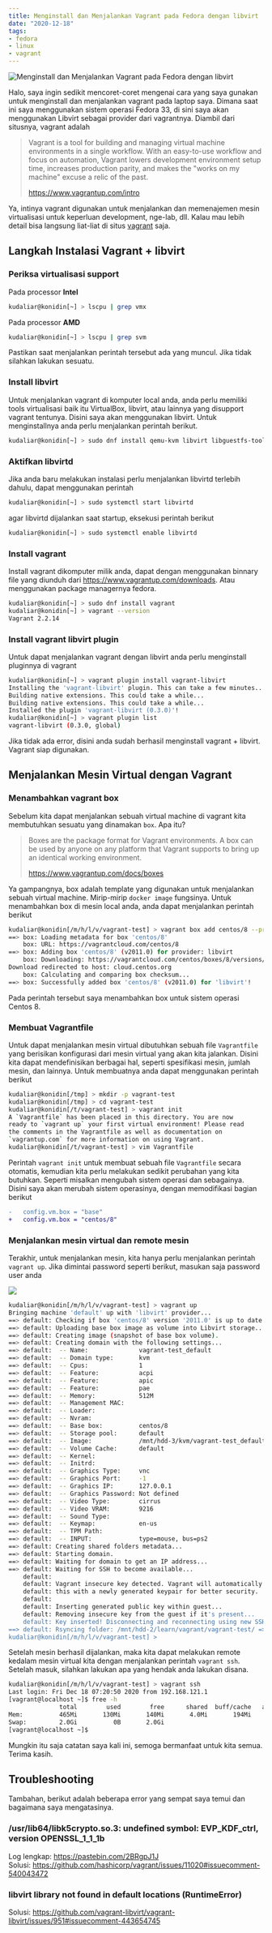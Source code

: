 ```yaml
---
title: Menginstall dan Menjalankan Vagrant pada Fedora dengan libvirt
date: "2020-12-18"
tags:
- fedora
- linux
- vagrant
---
```


![Menginstall dan Menjalankan Vagrant pada Fedora dengan libvirt](https://res.cloudinary.com/kudaliar032/image/upload/aditaja-blog/headers/vagrant-libvirt_o3tfde.webp)

Halo, saya ingin sedikit mencoret-coret mengenai cara yang saya gunakan untuk menginstall dan menjalankan vagrant pada laptop saya. Dimana saat ini saya menggunakan sistem operasi Fedora 33, di sini saya akan menggunakan Libvirt sebagai provider dari vagrantnya. Diambil dari situsnya, vagrant adalah

<!-- truncate -->

> Vagrant is a tool for building and managing virtual machine environments in a single workflow. With an easy-to-use workflow and focus on automation, Vagrant lowers development environment setup time, increases production parity, and makes the "works on my machine" excuse a relic of the past.
>
> https://www.vagrantup.com/intro

Ya, intinya vagrant digunakan untuk menjalankan dan memenajemen mesin virtualisasi untuk keperluan development, nge-lab, dll. Kalau mau lebih detail bisa langsung liat-liat di situs [vagrant](https://www.vagrantup.com/) saja.

## Langkah Instalasi Vagrant + libvirt

### Periksa virtualisasi support

Pada processor **Intel**
```bash
kudaliar@konidin[~] > lscpu | grep vmx
```

Pada processor **AMD**
```bash
kudaliar@konidin[~] > lscpu | grep svm
```

Pastikan saat menjalankan perintah tersebut ada yang muncul. Jika tidak silahkan lakukan sesuatu.

### Install libvirt

Untuk menjalankan vagrant di komputer local anda, anda perlu memiliki tools virtualisasi baik itu VirtualBox, libvirt, atau lainnya yang disupport vagrant tentunya. Disini saya akan menggunakan libvirt. Untuk menginstallnya anda perlu menjalankan perintah berikut.

```bash
kudaliar@konidin[~] > sudo dnf install qemu-kvm libvirt libguestfs-tools virt-install rsync
```

### Aktifkan libvirtd

Jika anda baru melakukan instalasi perlu menjalankan libvirtd terlebih dahulu, dapat menggunakan perintah

```bash
kudaliar@konidin[~] > sudo systemctl start libvirtd
```

agar libvirtd dijalankan saat startup, eksekusi perintah berikut

```bash
kudaliar@konidin[~] > sudo systemctl enable libvirtd
```

### Install vagrant

Install vagrant dikomputer milik anda, dapat dengan menggunakan binnary file yang diunduh dari https://www.vagrantup.com/downloads. Atau menggunakan package managernya fedora.

```bash
kudaliar@konidin[~] > sudo dnf install vagrant
kudaliar@konidin[~] > vagrant --version
Vagrant 2.2.14
```

### Install vagrant libvirt plugin

Untuk dapat menjalankan vagrant dengan libvirt anda perlu menginstall pluginnya di vagrant

```bash
kudaliar@konidin[~] > vagrant plugin install vagrant-libvirt
Installing the 'vagrant-libvirt' plugin. This can take a few minutes...
Building native extensions. This could take a while...
Building native extensions. This could take a while...
Installed the plugin 'vagrant-libvirt (0.3.0)'!
kudaliar@konidin[~] > vagrant plugin list                   
vagrant-libvirt (0.3.0, global)
```

Jika tidak ada error, disini anda sudah berhasil menginstall vagrant + libvirt. Vagrant siap digunakan.

## Menjalankan Mesin Virtual dengan Vagrant

### Menambahkan vagrant box

Sebelum kita dapat menjalankan sebuah virtual machine di vagrant kita membutuhkan sesuatu yang dinamakan `box`. Apa itu?

> Boxes are the package format for Vagrant environments. A box can be used by anyone on any platform that Vagrant supports to bring up an identical working environment.
>
> https://www.vagrantup.com/docs/boxes

Ya gampangnya, box adalah template yang digunakan untuk menjalankan sebuah virtual machine. Mirip-mirip `docker image` fungsinya. Untuk menambahkan box di mesin local anda, anda dapat menjalankan perintah berikut

```bash
kudaliar@konidin[/m/h/l/v/vagrant-test] > vagrant box add centos/8 --provider=libvirt
==> box: Loading metadata for box 'centos/8'
    box: URL: https://vagrantcloud.com/centos/8
==> box: Adding box 'centos/8' (v2011.0) for provider: libvirt
    box: Downloading: https://vagrantcloud.com/centos/boxes/8/versions/2011.0/providers/libvirt.box
Download redirected to host: cloud.centos.org
    box: Calculating and comparing box checksum...
==> box: Successfully added box 'centos/8' (v2011.0) for 'libvirt'!
```

Pada perintah tersebut saya menambahkan box untuk sistem operasi Centos 8.

### Membuat Vagrantfile

Untuk dapat menjalankan mesin virtual dibutuhkan sebuah file `Vagrantfile` yang berisikan konfigurasi dari mesin virtual yang akan kita jalankan. Disini kita dapat mendefinisikan berbagai hal, seperti spesifikasi mesin, jumlah mesin, dan lainnya. Untuk membuatnya anda dapat menggunakan perintah berikut

```bash
kudaliar@konidin[/tmp] > mkdir -p vagrant-test     
kudaliar@konidin[/tmp] > cd vagrant-test
kudaliar@konidin[/t/vagrant-test] > vagrant init
A `Vagrantfile` has been placed in this directory. You are now
ready to `vagrant up` your first virtual environment! Please read
the comments in the Vagrantfile as well as documentation on
`vagrantup.com` for more information on using Vagrant.
kudaliar@konidin[/t/vagrant-test] > vim Vagrantfile
```

Perintah `vagrant init` untuk membuat sebuah file `Vagrantfile` secara otomatis, kemudian kita perlu melakukan sedikit perubahan yang kita butuhkan. Seperti misalkan mengubah sistem operasi dan sebagainya. Disini saya akan merubah sistem operasinya, dengan memodifikasi bagian berikut

```diff
-   config.vm.box = "base"
+   config.vm.box = "centos/8"
```

### Menjalankan mesin virtual dan remote mesin

Terakhir, untuk menjalankan mesin, kita hanya perlu menjalankan perintah `vagrant up`. Jika dimintai password seperti berikut, masukan saja password user anda

![](https://res.cloudinary.com/kudaliar032/image/upload/aditaja-blog/posts/2020-12-18-menginstall-dan-menjalankan-vagrant-pada-fedora-dengan-libvirt/oF5kUzA_nnkfpi.webp)

```bash
kudaliar@konidin[/m/h/l/v/vagrant-test] > vagrant up     
Bringing machine 'default' up with 'libvirt' provider...
==> default: Checking if box 'centos/8' version '2011.0' is up to date...
==> default: Uploading base box image as volume into Libvirt storage...
==> default: Creating image (snapshot of base box volume).
==> default: Creating domain with the following settings...
==> default:  -- Name:              vagrant-test_default
==> default:  -- Domain type:       kvm
==> default:  -- Cpus:              1
==> default:  -- Feature:           acpi
==> default:  -- Feature:           apic
==> default:  -- Feature:           pae
==> default:  -- Memory:            512M
==> default:  -- Management MAC:    
==> default:  -- Loader:            
==> default:  -- Nvram:             
==> default:  -- Base box:          centos/8
==> default:  -- Storage pool:      default
==> default:  -- Image:             /mnt/hdd-3/kvm/vagrant-test_default.img (11G)
==> default:  -- Volume Cache:      default
==> default:  -- Kernel:            
==> default:  -- Initrd:            
==> default:  -- Graphics Type:     vnc
==> default:  -- Graphics Port:     -1
==> default:  -- Graphics IP:       127.0.0.1
==> default:  -- Graphics Password: Not defined
==> default:  -- Video Type:        cirrus
==> default:  -- Video VRAM:        9216
==> default:  -- Sound Type:
==> default:  -- Keymap:            en-us
==> default:  -- TPM Path:          
==> default:  -- INPUT:             type=mouse, bus=ps2
==> default: Creating shared folders metadata...
==> default: Starting domain.
==> default: Waiting for domain to get an IP address...
==> default: Waiting for SSH to become available...
    default:
    default: Vagrant insecure key detected. Vagrant will automatically replace
    default: this with a newly generated keypair for better security.
    default:
    default: Inserting generated public key within guest...
    default: Removing insecure key from the guest if it's present...
    default: Key inserted! Disconnecting and reconnecting using new SSH key...
==> default: Rsyncing folder: /mnt/hdd-2/learn/vagrant/vagrant-test/ => /vagrant
kudaliar@konidin[/m/h/l/v/vagrant-test] >
```

Setelah mesin berhasil dijalankan, maka kita dapat melakukan remote kedalam mesin virtual kita dengan menjalankan perintah `vagrant ssh`. Setelah masuk, silahkan lakukan apa yang hendak anda lakukan disana.

```bash
kudaliar@konidin[/m/h/l/v/vagrant-test] > vagrant ssh
Last login: Fri Dec 18 07:20:50 2020 from 192.168.121.1
[vagrant@localhost ~]$ free -h
              total        used        free      shared  buff/cache   available
Mem:          465Mi       130Mi       140Mi       4.0Mi       194Mi       317Mi
Swap:         2.0Gi          0B       2.0Gi
[vagrant@localhost ~]$
```

Mungkin itu saja catatan saya kali ini, semoga bermanfaat untuk kita semua. Terima kasih.

## Troubleshooting

Tambahan, berikut adalah beberapa error yang sempat saya temui dan bagaimana saya mengatasinya.

### /usr/lib64/libk5crypto.so.3: undefined symbol: EVP_KDF_ctrl, version OPENSSL_1_1_1b

Log lengkap: https://pastebin.com/2BRgpJ1J  
Solusi: https://github.com/hashicorp/vagrant/issues/11020#issuecomment-540043472

### libvirt library not found in default locations (RuntimeError)

Solusi: https://github.com/vagrant-libvirt/vagrant-libvirt/issues/951#issuecomment-443654745
